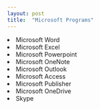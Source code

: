 ```yaml
---
layout: post
title:  "Microsoft Programs"
---
```


<li>Microsoft Word</li>
<li>Microsoft Excel</li>
<li>Microsoft Powerpoint</li>
<li>Microsoft OneNote</li>
<li>Microsoft Outlook</li>
<li>Microsoft Access</li>
<li>Microsoft Publisher</li>
<li>Microsoft OneDrive</li>
<li>Skype</li>